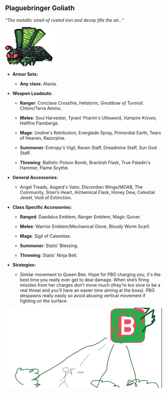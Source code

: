 ## Plaguebringer Goliath

*"The metallic smell of rusted iron and decay fills the air…"*

![image alt text](../public/BMbpD6rCZ1qoniF20u7H2A_img_53.png)

* **Armor Sets:**

    * **Any class**: Ataxia.

* **Weapon Loadouts:**

    * **Ranger**: Conclave Crossfire, Helstorm, *Greatbow of Turmoil*. Chloro/Terra Ammo.

    * **Melee**: Soul Harvester, Tyrant Yharim's Ultisword, *Vampire Knives*, Hellfire Flamberge.

    * **Mage**: Undine's Retribution, Everglade Spray, Primordial Earth, Tears of Heaven, Razorpine.

    * **Summoner**: Entropy's Vigil, Raven Staff, Dreadmine Staff, Sun God Staff.

    * **Throwing**: Ballistic Poison Bomb, Brackish Flask, True Paladin's Hammer, Flame Scythe.

* **General Accessories:**

    * Angel Treads, Asgard's Valor, Discordian Wings/MOAB, The Community, Siren’s Heart, Alchemical Flask, Honey Dew, Celestial Jewel, Void of Extinction.

* **Class Specific Accessories:**

    * **Ranged**: Daedalus Emblem, Ranger Emblem, Magic Quiver.

    * **Melee**: Warrior Emblem/Mechanical Glove, Bloody Worm Scarf.

    * **Mage**: Sigil of Calamitas.

    * **Summoner**: Statis' Blessing.

    * **Throwing**: Statis' Ninja Belt.

* **Strategies:**

    * Similar movement to Queen Bee. Hope for PBG charging you, it's the best time you really ever get to deal damage. When she’s firing missiles from her charges don’t move much (they’re too slow to be a real threat and you’ll have an easier time aiming at the boss). PBG despawns really easily so avoid abusing vertical movement if fighting on the surface. 

![image alt text](../public/BMbpD6rCZ1qoniF20u7H2A_img_54.png)
